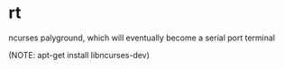 # rt
ncurses palyground, which will eventually become a serial port terminal


(NOTE: apt-get install libncurses-dev)
